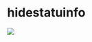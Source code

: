 # hidestatuinfo
![](https://github.com/hanjole/hidestatuinfo/blob/master/Gif_20170427112411.gif)  

